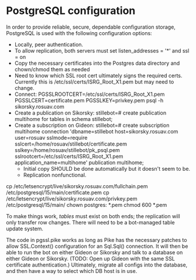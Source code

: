 PostgreSQL configuration
========================

In order to provide reliable, secure, dependable configuration storage,
PostgreSQL is used with the following configuration options:

* Locally, peer authentication.
* To allow replication, both servers must set listen_addresses = '*' and
  ssl = on
* Copy the necessary certificates into the Postgres data directory and
  chown/chmod them as needed
* Need to know which SSL root cert ultimately signs the required certs.
  Currently this is /etc/ssl/certs/ISRG_Root_X1.pem but may need to change.
* Connect: PGSSLROOTCERT=/etc/ssl/certs/ISRG_Root_X1.pem PGSSLCERT=certificate.pem PGSSLKEY=privkey.pem psql -h sikorsky.rosuav.com
* Create a publication on Sikorsky:
  stillebot=# create publication multihome for tables in schema stillebot;
* Create a subscription on Gideon:
  stillebot=# create subscription multihome connection 'dbname=stillebot host=sikorsky.rosuav.com user=rosuav sslmode=require sslcert=/home/rosuav/stillebot/certificate.pem sslkey=/home/rosuav/stillebot/pk_psql.pem sslrootcert=/etc/ssl/certs/ISRG_Root_X1.pem application_name=multihome' publication multihome;
  - Initial copy SHOULD be done automatically but it doesn't seem to be.
  - Replication nonfunctional.

cp /etc/letsencrypt/live/sikorsky.rosuav.com/fullchain.pem /etc/postgresql/15/main/certificate.pem
cp /etc/letsencrypt/live/sikorsky.rosuav.com/privkey.pem /etc/postgresql/15/main/
chown postgres: *.pem
chmod 600 *.pem


To make things work, *tables* must exist on both ends; the replication
will only transfer row changes. There will need to be a bot-managed
table update system.

The code in pgssl.pike works as long as Pike has the necessary patches to allow
SSL.Context() configuration for an Sql.Sql() connection. It will then be able to
run the bot on either Gideon or Sikorsky and talk to a database on either Gideon
or Sikorsky. (TODO: Open up Gideon with the same SSL certificate authentication.)
Ultimately, migrate all configs into the database, and then have a way to select
which DB host is in use.
